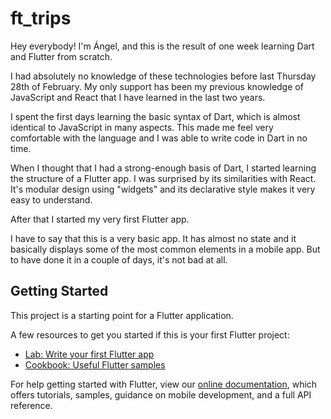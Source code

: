 # ft_trips

Hey everybody!
I'm Ángel, and this is the result of one week learning Dart and Flutter from scratch.

I had absolutely no knowledge of these technologies before last Thursday 28th of February. My only support has been my previous knowledge of JavaScript and React that I have learned in the last two years.

I spent the first days learning the basic syntax of Dart, which is almost identical to JavaScript in many aspects. This made me feel very comfortable with the language and I was able to write code in Dart in no time.

When I thought that I had a strong-enough basis of Dart, I started learning the structure of a Flutter app. I was surprised by its similarities with React. It's modular design using "widgets" and its declarative style makes it very easy to understand.

After that I started my very first Flutter app.

I have to say that this is a very basic app. It has almost no state and it basically displays some of the most common elements in a mobile app. But to have done it in a couple of days, it's not bad at all.


## Getting Started

This project is a starting point for a Flutter application. 

  

A few resources to get you started if this is your first Flutter project:

- [Lab: Write your first Flutter app](https://flutter.io/docs/get-started/codelab)
- [Cookbook: Useful Flutter samples](https://flutter.io/docs/cookbook)

For help getting started with Flutter, view our 
[online documentation](https://flutter.io/docs), which offers tutorials, 
samples, guidance on mobile development, and a full API reference.
